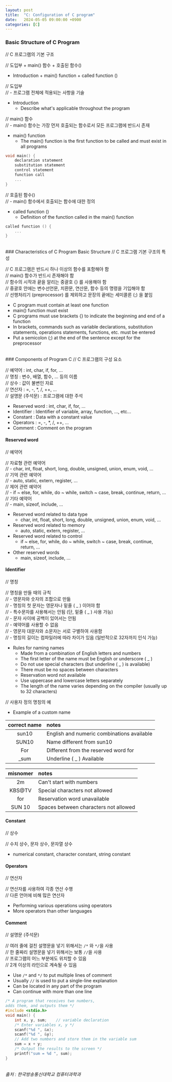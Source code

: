 ```yaml
---
layout: post
title:  "C: Configuration of C program"
date:   2024-05-05 09:00:00 +0900
categories: [C]
---
```


### Basic Structure of C Program   
// C 프로그램의 기본 구조   
   
// 도입부 + main() 함수 + 호출된 함수()   
- Introduction + main() function + called function ()   
   
// 도입부   
// - 프로그램 전체에 적용되는 사항을 기술   
- Introduction   
  - Describe what's applicable throughout the program   
   
// main() 함수   
// - main() 함수는 가장 먼저 호출되는 함수로서 모든 프로그램에 반드시 존재   
- main() function   
  - The main() function is the first function to be called and must exist in all programs   
   
```c
void main() {
    declaration statement
    substitution statement
    control statement
    function call
    ...
}
```
   
// 호출된 함수()   
// - main() 함수에서 호출되는 함수에 대한 정의   
- called function ()   
  - Definition of the function called in the main() function   
   
```c
called function () {
    ...
}
```
   
<br />
### Characteristics of C Program Basic Structure   
// C 프로그램 기본 구조의 특성   
   
// C 프로그램은 반드시 하나 이상의 함수를 포함해야 함   
// main() 함수가 반드시 존재해야 함   
// 함수의 시작과 끝을 알리는 중괄호 {} 를 사용해야 함   
// 중괄호 안에는 변수선언문, 치환문, 연산문, 함수 등의 명령을 기입해야 함   
// 선행처리기 (preprocessor) 를 제외하고 문장의 끝에는 세미콜론 (;) 을 붙임   
- C program must contain at least one function   
- main() function must exist   
- C programs must use brackets {} to indicate the beginning and end of a function   
- In brackets, commands such as variable declarations, substitution statements, operations statements, functions, etc. must be entered   
- Put a semicolon (;) at the end of the sentence except for the preprocessor   
   
<br />
### Components of Program C   
// C 프로그램의 구성 요소   
   
// 예약어 : int, char, if, for, ...   
// 명칭 : 변수, 배열, 함수, ... 등의 이름   
// 상수 : 값이 불변인 자료   
// 연산자 : =, -, *, /, ++, ...   
// 설명문 (주석문) : 프로그램에 대한 주석   
- Reserved word : int, char, if, for, ...   
- Identifier : Identifier of variable, array, function, ..., etc...   
- Constant : Data with a constant value   
- Operators : =, -, *, /, ++, ...   
- Comment : Comment on the program   
   
#### Reserved word   
// 예약어   
   
// 자료형 관련 예약어   
// - char, int, float, short, long, double, unsigned, union, enum, void, ...   
// 기억 관련 예약어   
// - auto, static, extern, register, ...   
// 제어 관련 예약어   
// - if ~ else, for, while, do ~ while, switch ~ case, break, continue, return, ...   
// 기타 예약어   
// - main, sizeof, include, ...   
- Reserved word related to data type   
  - char, int, float, short, long, double, unsigned, union, enum, void, ...   
- Reserved word related to memory   
  - auto, static, extern, register, ...   
- Reserved word related to control   
  - if ~ else, for, while, do ~ while, switch ~ case, break, continue, return, ...   
- Other reserved words   
  - main, sizeof, include, ...   
   
#### Identifier   
// 명칭   
   
// 명칭을 만들 때의 규칙   
// - 영문자와 숫자의 조합으로 만듦   
// - 명칭의 첫 문자는 영문자나 밑줄 ( _ ) 이어야 함   
// - 특수문자를 사용해서는 안됨 (단, 밑줄 ( _ ) 사용 가능)   
// - 문자 사이에 공백이 있어서는 안됨   
// - 예약어를 사용할 수 없음   
// - 영문자 대문자와 소문자는 서로 구별하여 사용함   
// - 명칭의 길이는 컴파일러에 따라 차이가 있음 (일반적으로 32자까지 인식 가능)   
- Rules for naming names   
  - Made from a combination of English letters and numbers   
  - The first letter of the name must be English or underscore ( _ )   
  - Do not use special characters (but underline ( _ ) is available)   
  - There must be no spaces between characters   
  - Reservation word not available   
  - Use uppercase and lowercase letters separately   
  - The length of the name varies depending on the compiler (usually up to 32 characters)   
   
// 사용자 정의 명칭의 예   
- Example of a custom name   
   
|correct name|notes|
|:---:|:---|
|sun10|English and numeric combinations available|
|SUN10|Name different from sun10|
|For|Different from the reserved word for|
|_sum|Underline ( _ ) Available|
   
|misnomer|notes|
|:---:|:---|
|2m|Can't start with numbers|
|KBS@TV|Special characters not allowed|
|for|Reservation word unavailable|
|SUN 10|Spaces between characters not allowed|
   
#### Constant   
// 상수   
   
// 수치 상수, 문자 상수, 문자열 상수   
- numerical constant, character constant, string constant   
   
#### Operators   
// 연산자   
   
// 연산자를 사용하여 각종 연산 수행   
// 다른 언어에 비해 많은 연산자   
- Performing various operations using operators   
- More operators than other languages   
   
#### Comment   
// 설명문 (주석문)   
   
// 여러 줄에 걸친 설명문을 넣기 위해서는 `/*` 와 `*/`을 사용   
// 한 줄짜리 설명문을 넣기 위해서는 보통 `//`을 사용   
// 프로그램의 어느 부분에도 위치할 수 있음   
// 2개 이상의 라인으로 계속될 수 있음   
- Use `/*` and `*/` to put multiple lines of comment   
- Usually `//` is used to put a single-line explanation   
- Can be located in any part of the program   
- Can continue with more than one line   
   
```c
/* A program that receives two numbers, 
adds them, and outputs them */
#include <stdio.h>
void main() {
    int x, y, sum;    // variable declaration
    /* Enter variables x, y */
    scanf("%d ", &x);
    scanf("%d ", &y);
    // Add two numbers and store them in the variable sum
    sum = x + y;
    /* Output the results to the screen */
    printf("sum = %d ", sum);
}
```
   
<br />
<cite>출처 : 한국방송통신대학교 컴퓨터과학과</cite>
